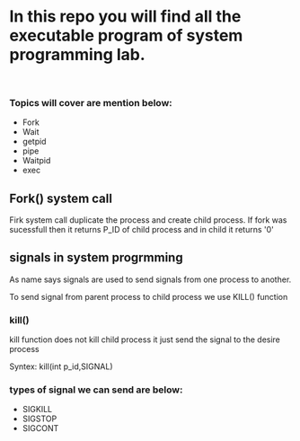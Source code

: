 <h1><b>In this repo you will find all the executable program of system programming lab.</b></h1><br>
<h3>Topics will cover are mention below:</h3>
<ul>
    <li>Fork</li>
    <li>Wait</li>
    <li>getpid</li>
    <li>pipe</li>
    <li>Waitpid</li>
    <li>exec</li>
</ul>


<h2><b>Fork() system call</b></h2>
<p>Firk system call duplicate the process and create child process. If fork was sucessfull then it returns P_ID of child process and in child it returns '0'</p>
<h2><b>signals in system progrmming</b></h2>
<p>As name says signals are used to send signals from one process to another.</p>
<p>To send signal from parent process to child process we use KILL() function</p>
<h3>kill()</h3>
<p>kill function does not kill child process it just send the signal to the desire process</p>
<p>Syntex: kill(int p_id,SIGNAL)</p>
<h3>types of signal we can send are below:</h3>
<ul>
    <li>SIGKILL</li>
    <li>SIGSTOP</li>
    <li>SIGCONT</li>
</ul>


